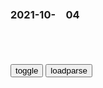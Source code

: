 ### 2021-10-　04

```note
```

<table id="tbc" style="white-space:pre-wrap">
</table>
<button onclick="toggleb()">toggle</button>
<button onclick="loadparse()">loadparse</button>
<br>
<!-- 🌸<br>🍅-　-🍑<hr>🍀 --> <textarea rows="30" cols="100" style="display: none" id="tar">

《我和我的父辈》：国际章让人无法入戏 徐峥则让人捧腹大笑｜争鸣
http://baijiahao.baidu.com/s?id=1712687192115786069

2021/10/4下午9:51:24

《d史知识大讲堂》第三讲：抗日战争的中流砥柱
http://www.chinadaily.com.cn/dfpd/2011-05/30/content_12606076_5.htm

mzd提出的新mz主义理论使gmd方面极其尴尬，既然zg有新mz主义的前途，既然zgrm可以享有rq自由，为什么还要忍受gmd一dd裁呢？
　1943年蒋介石亲自出马，请人捉刀写了一部《zg之命运》的小册子，大谈没有gmd就没有zg，
　　新h日报发表的社论，就贯以这样的标题《一dd裁，遍地是z》。在经济上，gmd的三m主义并没有改善rm的生活，经济恶化，物价飞涨，加剧了rm生活的负担。

2021/10/4下午8:44:48

gmd“新型d裁者”：蒋经g在台湾_cctv.com提供
http://news.cctv.com/science/20080126/102336.shtml

2021/10/4下午8:42:33

历史上的今天 | 1948年4月30日 zgzy发布“五一口号”_民建
https://www.sohu.com/a/463981546_121106854

视频未通过审核

2021/10/4下午8:30:52

蒋介石如何失去支持,导致知识分子抛弃gmd
https://baijiahao.baidu.com/s%3Fid%3D1609380379272115398%26wfr%3Dspider%26for%3Dpc

mzd派对和平还抱有一丝幻想，
　他们认为蒋介石是被gmd的“当权派”和“好战派”所包围，要打破这种包围，“使蒋介石能实行mz”。

面对shyl反对内战的呼声，gmd不愿回应mz的和平诉求，蒋介石认为种种反内战运动皆为鼓动：“现在捏造种种事实，来污蔑本d和，到处宣传”，只需研究宣传的方法和技术，查jm间报刊就能揭破其虚伪的宣传和打击。

这不过是自欺欺人，贺海鹏指出，无论是蒋介石也好，gmzf负责宣传的一众也好，他们始终没能清楚地意识到，宣传无法逆大众思潮而动。蒋介石无论如何指责“就利用sh上苟且偷安、因循姑息的心理”提出反对征粮、反对征兵、反对内战等各种口号以“颠倒和白，蛊惑社会，动摇国本”，这些问题都不会随着宣传而自行得到解决，而gmzf选择解决提出问题的人更是犯了大错。

1946年夏，mz同盟和其他d派在昆明发起要求和平的运动，m盟领导者李公朴与闻一多先后遭到gmd特务刺杀。李闻惨案发生后，mg时期的《zy日报》嫁祸未果，就连美国都对蒋介石zf粗暴对待知识分子而感到不满，施加压力，要蒋介石彻查此案。

本就百废待兴的经济雪上加霜，
　但蒋介石不愿回应rm期盼和平的诉求，认为所有运动背后均为所鼓动，要以严厉手段平息。

蒋介石指责mzd派和知识分子的请愿是“扰乱sh的治安，破坏zf的威信”，是“阻挠g命，破坏抗战，就是h奸，就是出卖gj的罪人”，而对于罪人，zf是不惮“依法制裁，好不姑息”的。

7月5日，蒋介石发布“戡乱动员令”，查j报刊，不断加强对舆l的钳z。7月18日，gmzf公布《动员戡乱完成宪z实施纲要》，规定对“s动p乱”的言l和行动进行严厉惩处。10月31日，公布《出版修正草案》，禁止出版d覆zf和有损z外领导人形象的言l或宣传品。

在“戡乱动员令”颁布后，gmzf的宣传机器就动员起来向m盟进攻，谩骂m盟为“奸盟”，盟员为“奸匪”，“为操纵指使之工具”。

m盟的解散与各报刊的查f使只能以舆l抗衡的mzd派和知识分子失去最后的阵地。

知识分子回应，储安平在《观察》社论中说道“本来对于zf失望的，慢慢儿的对gmd感觉绝望了。本来绝对仇视的，现在也努力了解了”。

对前途的担忧以及对gmd的失望，导致知识分子们1948年集体选择zggcd。1949年蒋介石带领的gmd失败后退守台湾。

五一口号是什么意思 [zgzy“五一口号”发布的前前后后] - 豆丁网
https://www.docin.com/p-2179963271.html

自走上zgz坛之后，一直是一dd裁的zf，不可能也不允许其他zd来分q。

gmd召开“g大”，通过了所谓“gj总动员案”，并颁布“戡乱动员令”。随后，gmd当局在上海、b平、广州等地，以gcd嫌疑犯的罪名，逮捕了大批爱g人士。

尤其对一向倡导mzzy的m盟发起攻击，说m盟是“奸盟”，说盟员是“奸匪”，

m盟在调解矛盾、呼吁和平、为团结统一说过的公道话，在当局眼里都成了罪状。

出席会议的3000 名代表中， 几乎全部是gmd代表，只有m社d、青年d为数很少的摆设代表参加了会议，选举蒋介石为总统，李宗仁为副总统， 正式宣告步入“宪z”时代，想为d裁t治披上mz法z的外衣，

就连zggmdm主派也选举产生了zggndg命委员会，宣布脱离蒋介石劫持下的反动zy，表示同gcd合作，

zg首次倡导成立排除gmd反动派在外的mz联合zf。还强调说明，“这个统一战线还必须是在zggcd的坚强的领导之下。没有zggcd的坚强领导，任何g命统一战线也是不能胜利的。”显然，zg于此时所提的联合zf中，将居于领导地位――不再是“参股”，而是“控股”了。

mzd将第23条“zgrmlx的领袖mzx万岁”划掉；将第24条“zg劳动rm和被压迫rm的组织者、zgrm解放战争的领导者zggcd万岁”改为“zhmz解放万岁”。

2021/10/5下午4:40:06

【“五一口号”记忆（24）】zg护送mz人士北上的准备工作
https://baijiahao.baidu.com/s?id=1598456908017570350&wfr=spider&for=pc

当时，香g的zz气候已日益恶化，zg在g活动不时受到g英当局的骚扰和gmd特务的严密监视。

2021/10/5下午5:41:41

口号标语之zgzy五一口号发布的前前后后（6页）-原创力文档
https://max.book118.com/html/2020/0825/7201123200002162.shtm

1948年4月30号zgzy发布五一口号，号召召开新政协会议，讨论成立m主联合z府
百年潮，zggcd五一口号发布的前前后后
2021/10/4下午6:02:50

这个发型火了！网友：zg人的浪漫
https://mbd.baidu.com/newspage/data/landingsuper?context=%7B%22nid%22%3A%22news_9753604510054724401%22%7D

http://pic.rmb.bdstatic.com/bjh/news/f0560ab4d5bf1a9ec457c67d3fbfa013.gif
http://pic.rmb.bdstatic.com/bjh/news/a6f8096d6bef18a116e5fb39d93ccffd.png
http://pic.rmb.bdstatic.com/bjh/news/5b10c332471768f4b6194a7ded52879d.jpeg

2021/10/4下午2:06:31

东成西就：梁家辉忘词，即兴临场发挥，岂料直接超越剧本成就经典,影视,喜剧片,好看视频
https://haokan.baidu.com/v?vid=4771105433292178225&sfrom=baidu-feed

互相伤害

2021/10/4下午4:02:32

踢猫效应：坏情绪传染危害不小，甚至伤到自己，一定要尽力规避
https://baijiahao.baidu.com/s?id=1711310442584780391&wfr=spider&for=pc

夫妻吵架竟把孩子抛出窗外？踢猫效应有多可怕？无知太可悲！
https://baijiahao.baidu.com/s?id=1711127225117251516&wfr=spider&for=pc

小故事大道理 踢 猫 效 应|孔子|火气_网易订阅
https://www.163.com/dy/article/GGL9DKUP0543W4IZ.html

不迁怒，不贰过。

——《论语》

2021/10/4上午11:16:35

网红贵州牙妹被永久封禁，为红打掉两颗门牙，靠恶搞扮丑圈粉30万,搞笑,恶搞整蛊,好看视频
https://haokan.baidu.com/v?vid=879628222214163592&sfrom=baidu-feed

2021/10/4上午11:20:27

游客不文明行为被黑猩猩学去了……
https://mbd.baidu.com/newspage/data/landingsuper?context=%7B%22nid%22%3A%22news_9130535416604494493%22%7D

2021/10/4上午11:16:46

“放倒埼玉200次”,动漫漫画,动漫漫画,好看视频
https://haokan.baidu.com/v?vid=4363282084608365215&sfrom=baidu-feed

一副悠闲的样子，
我至少能放倒你200次。

这家伙，好可怕的力量。

2021/10/4上午11:10:26

隔100年就出现和自己一样的人，马云撞脸满族贵妇，专家无法解释,娱乐,明星动态,好看视频
https://haokan.baidu.com/v?vid=517351977646041461&tab=

2021/10/4上午11:09:41

</textarea> <!-- 🍀<br>🍑-　-🍅<hr>🌸 -->

```tip
```

<script src="https://cdn.jsdelivr.net/npm/jquery@3.5.1/dist/jquery.min.js"></script>

<link rel="stylesheet" href="https://cdn.jsdelivr.net/gh/fancyapps/fancybox@3.5.7/dist/jquery.fancybox.min.css" />
<script src="https://cdn.jsdelivr.net/gh/fancyapps/fancybox@3.5.7/dist/jquery.fancybox.min.js"></script>

<script type="text/javascript">

var __urlRegex = /(\b(https?|ftp|file):\/\/[-A-Z0-9+&@#\/%?=~_|!:,.;]*[-A-Z0-9+&@#\/%=~_|])/ig;
var __imgRegex = /\.(?:jpe?g|gif|png)$/i;

loadparse();

function parseURL($string){

    var exp = __urlRegex;
    return $string.replace(exp,function(match){
            __imgRegex.lastIndex=0;
            if(__imgRegex.test(match)){
                return '<a data-fancybox="gallery" href="' + match.replace("/p=700", "")
                 + '"><img src="' + match.replace("/p=700", "/p=160x200")+'" width="64"></a>';
            }
            else{
                return '<a href="' + match + '" target="_blank">' + match + '</a>';
            }
        }
    );
}

function loadparse() {
  tbc.innerHTML = parseURL(tar.value);
}

function toggleb() {
  var x = document.getElementById("tar");
  if (x.style.display === "none") {
    x.style.display = "";
  } else {
    x.style.display = "none";
  }
}

</script>
